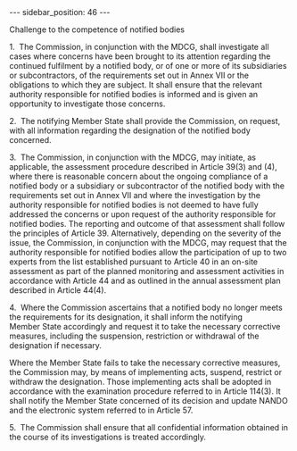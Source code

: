 
<meta data-rh="true" name="docsearch:language" content="en">
<meta data-rh="true" name="docsearch:version" content="current">
<meta data-rh="true" name="docsearch:docusaurus_tag" content="docs-default-current">
        ---
sidebar_position: 46
---
           <p class="stitle-article-norm">Challenge to the competence of notified bodies</p>
   <p class="norm">1.&nbsp;&nbsp;The Commission, in conjunction with the
 MDCG, shall investigate all cases where concerns have been brought to 
its attention regarding the continued fulfilment by a notified body, or 
of one or more of its subsidiaries or subcontractors, of the 
requirements set out in Annex&nbsp;VII or the obligations to which they 
are subject. It shall ensure that the relevant authority responsible for
 notified bodies is informed and is given an opportunity to investigate 
those concerns.</p>
   <p class="norm">2.&nbsp;&nbsp;The notifying Member&nbsp;State shall 
provide the Commission, on request, with all information regarding the 
designation of the notified body concerned.</p>
   <p class="norm">3.&nbsp;&nbsp;The Commission, in conjunction with the
 MDCG, may initiate, as applicable, the assessment procedure described 
in Article&nbsp;39(3) and (4), where there is reasonable concern about 
the ongoing compliance of a notified body or a subsidiary or 
subcontractor of the notified body with the requirements set out in 
Annex&nbsp;VII and where the investigation by the authority responsible 
for notified bodies is not deemed to have fully addressed the concerns 
or upon request of the authority responsible for notified bodies. The 
reporting and outcome of that assessment shall follow the principles of 
Article&nbsp;39. Alternatively, depending on the severity of the issue, 
the Commission, in conjunction with the MDCG, may request that the 
authority responsible for notified bodies allow the participation of up 
to two experts from the list established pursuant to Article&nbsp;40 in 
an on-site assessment as part of the planned monitoring and assessment 
activities in accordance with Article&nbsp;44 and as outlined in the 
annual assessment plan described in Article&nbsp;44(4).</p>
   <p class="norm">4.&nbsp;&nbsp;Where the Commission ascertains that a 
notified body no longer meets the requirements for its designation, it 
shall inform the notifying Member&nbsp;State accordingly and request it 
to take the necessary corrective measures, including the suspension, 
restriction or withdrawal of the designation if necessary.</p>
   <p class="norm">Where the Member&nbsp;State fails to take the 
necessary corrective measures, the Commission may, by means of 
implementing acts, suspend, restrict or withdraw the designation. Those 
implementing acts shall be adopted in accordance with the examination 
procedure referred to in Article&nbsp;114(3). It shall notify the 
Member&nbsp;State concerned of its decision and update NANDO and the 
electronic system referred to in Article&nbsp;57.</p>
   <p class="norm">5.&nbsp;&nbsp;The Commission shall ensure that all 
confidential information obtained in the course of its investigations is
 treated accordingly.</p>